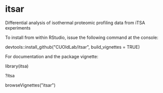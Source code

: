 # itsar
Differential analysis of isothermal proteomic profiling data from iTSA experiments

To install from within RStudio, issue the following command at the console:

devtools::install_github("CUOldLab/itsar", build_vignettes = TRUE)

For documentation and the package vignette:

library(itsa)

?itsa

browseVignettes("itsar")
